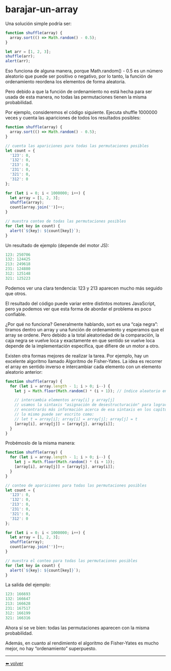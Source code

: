 # barajar-un-array

Una solución simple podría ser:

````js
function shuffle(array) {
  array.sort(() => Math.random() - 0.5);
}

let arr = [1, 2, 3];
shuffle(arr);
alert(arr);
````

Eso funciona de alguna manera, porque Math.random() - 0.5 es un número aleatorio que puede ser positivo o negativo, por lo tanto, la función de ordenamiento reordena los elementos de forma aleatoria.

Pero debido a que la función de ordenamiento no está hecha para ser usada de esta manera, no todas las permutaciones tienen la misma probabilidad.

Por ejemplo, consideremos el código siguiente. Ejecuta shuffle 1000000 veces y cuenta las apariciones de todos los resultados posibles:

````js
function shuffle(array) {
  array.sort(() => Math.random() - 0.5);
}

// cuenta las apariciones para todas las permutaciones posibles
let count = {
  '123': 0,
  '132': 0,
  '213': 0,
  '231': 0,
  '321': 0,
  '312': 0
};

for (let i = 0; i < 1000000; i++) {
  let array = [1, 2, 3];
  shuffle(array);
  count[array.join('')]++;
}

// muestra conteo de todas las permutaciones posibles
for (let key in count) {
  alert(`${key}: ${count[key]}`);
}
````

Un resultado de ejemplo (depende del motor JS):

````js
123: 250706
132: 124425
213: 249618
231: 124880
312: 125148
321: 125223
````

Podemos ver una clara tendencia: 123 y 213 aparecen mucho más seguido que otros.

El resultado del código puede variar entre distintos motores JavaScript, pero ya podemos ver que esta forma de abordar el problema es poco confiable.

¿Por qué no funciona? Generalmente hablando, sort es una “caja negra”: tiramos dentro un array y una función de ordenamiento y esperamos que el array se ordene. Pero debido a la total aleatoriedad de la comparación, la caja negra se vuelve loca y exactamente en que sentido se vuelve loca depende de la implementación específica, que difiere de un motor a otro.

Existen otra formas mejores de realizar la tarea. Por ejemplo, hay un excelente algoritmo llamado Algoritmo de Fisher-Yates. La idea es recorrer el array en sentido inverso e intercambiar cada elemento con un elemento aleatorio anterior:

````js
function shuffle(array) {
  for (let i = array.length - 1; i > 0; i--) {
    let j = Math.floor(Math.random() * (i + 1)); // índice aleatorio entre 0 e i

    // intercambia elementos array[i] y array[j]
    // usamos la sintaxis "asignación de desestructuración" para lograr eso
    // encontrarás más información acerca de esa sintaxis en los capítulos siguientes
    // lo mismo puede ser escrito como:
    // let t = array[i]; array[i] = array[j]; array[j] = t
    [array[i], array[j]] = [array[j], array[i]];
  }
}
````

Probémoslo de la misma manera:

````js
function shuffle(array) {
  for (let i = array.length - 1; i > 0; i--) {
    let j = Math.floor(Math.random() * (i + 1));
    [array[i], array[j]] = [array[j], array[i]];
  }
}

// conteo de apariciones para todas las permutaciones posibles
let count = {
  '123': 0,
  '132': 0,
  '213': 0,
  '231': 0,
  '321': 0,
  '312': 0
};

for (let i = 0; i < 1000000; i++) {
  let array = [1, 2, 3];
  shuffle(array);
  count[array.join('')]++;
}

// muestra el conteo para todas las permutaciones posibles
for (let key in count) {
  alert(`${key}: ${count[key]}`);
}
````

La salida del ejemplo:

````js
123: 166693
132: 166647
213: 166628
231: 167517
312: 166199
321: 166316
````

Ahora sí se ve bien: todas las permutaciones aparecen con la misma probabilidad.

Además, en cuanto al rendimiento el algoritmo de Fisher-Yates es mucho mejor, no hay “ordenamiento” superpuesto.

---
[⬅️ volver](https://github.com/VictorHugoAguilar/javascript-interview-questions-explained/blob/main/theory/data-types/array-methods/readme.md#barajar-un-array)
